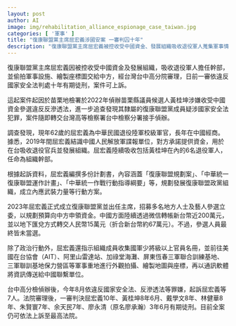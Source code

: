 ```yaml
---
layout: post
author: AI
image: img/rehabilitation_alliance_espionage_case_taiwan.jpg
categories: [ '軍事' ]
title: "復康聯盟黨主席屈宏義涉國安案 一審判囚十年"
description: "復康聯盟黨主席屈宏義被控收受中國資金、發展組織吸收退役軍人蒐集軍事情報，並將機敏資料交付中方。台中高分院依違反國家安全法等判屈宏義十年有期徒刑，黃桂坤等其餘六人分判三年半至八年六月不等刑期，全案可上訴。案情始於2022年苗栗地檢大規模調查，查出涉案黨員組織行動、與中國信息往來及金流經過。"
---
```

復康聯盟黨主席屈宏義因被控收受中國資金及發展組織，吸收退役軍人擔任幹部，並偷拍軍事設施、繪製座標圖交給中方，經台灣台中高分院審理，日前一審依違反國家安全法判處十年有期徒刑，案件可上訴。

這起案件起因於苗栗地檢署於2022年偵辦苗栗縣議員候選人黃桂坤涉嫌收受中國資金參選違反反滲透法，進一步追查發現其隸屬的復康聯盟黨成員疑涉國家安全法犯罪，案件隨即轉交台灣高等檢察署台中檢察分署接手偵辦。

調查發現，現年62歲的屈宏義為中華民國退役陸軍校級軍官，長年在中國經商。據悉，2019年間屈宏義結識中國人民解放軍諜報單位，對方承諾提供資金，用於在台吸收退役官兵並發展組織。屈宏義陸續吸收包括黃桂坤在內的6名退役軍人，任命為組織幹部。

根據起訴資料，屈宏義編撰多份計劃書，內容涵蓋「復康聯盟規劃案」、「中華統一復康聯盟運作計畫」、「中華統一作戰行動指導綱要」等，規劃發展復康聯盟政黨組織，成立內應武裝力量等行動方案。

2023年屈宏義正式成立復康聯盟黨並出任主席，招募多名地方人士及藝人參選立委，以規劃預算向中方申領資金。中國方面陸續透過微信轉帳新台幣近200萬元，並以地下匯兌方式轉交人民幣15萬元（折合新台幣約67萬元）。不過，參選人員最終皆未當選。

除了政治行動外，屈宏義還指示組織成員收集國軍少將級以上官員名冊，並前往美國在台協會（AIT）、阿里山雷達站、加祿堂海灘、屏東恆春三軍聯合訓練基地、三軍聯訓基地保力營區等軍事重地進行外觀拍攝、繪製地圖與座標，再以通訊軟體將資訊傳送給中國聯繫單位。

台中高分檢偵辦後，今年8月依違反國家安全法、反滲透法等罪嫌，起訴屈宏義等7人。法院審理後，一審判決屈宏義10年、黃桂坤8年6月、戴學文8年、林健華8年、朱賢寰7年、余天民7年、廖永清（原名廖承瀚）3年6月有期徒刑。目前全案仍可依法上訴至最高法院。